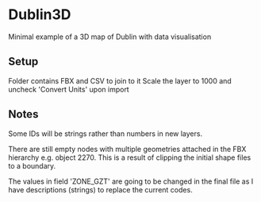 # Dublin3D
Minimal example of a 3D map of Dublin with data visualisation

## Setup
Folder contains FBX and CSV to join to it
Scale the layer to 1000 and uncheck 'Convert Units' upon import

## Notes
Some IDs will be strings rather than numbers in new layers.

There are still empty nodes with multiple geometries attached in the FBX hierarchy e.g. object 2270. This is a result of clipping the initial shape files to a boundary. 

The values in field 'ZONE_GZT' are going to be changed in the final file as I have descriptions (strings) to replace the current codes.

